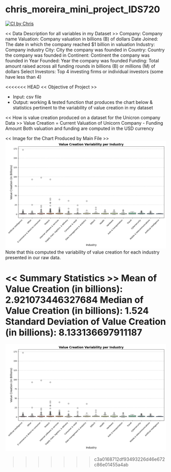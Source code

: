 # chris_moreira_mini_project_IDS720

[![CI by Chris](https://github.com/nogibjj/chris_moriera_valuecreation_pandas/actions/workflows/hello.yml/badge.svg)](https://github.com/nogibjj/chris_moriera_valuecreation_pandas/actions/workflows/hello.yml)


<< Data Description for all variables in my Dataset >>
Company: Company name
Valuation: Company valuation in billions (B) of dollars
Date Joined: The date in which the company reached $1 billion in valuation
Industry: Company industry
City: City the company was founded in
Country: Country the company was founded in
Continent: Continent the company was founded in
Year Founded: Year the company was founded
Funding: Total amount raised across all funding rounds in billions (B) or millions (M) of dollars
Select Investors: Top 4 investing firms or individual investors (some have less than 4)

<<<<<<< HEAD
<< Objective of Project >>
- Input: csv file 
- Output: working & tested function that produces the chart below & statistics pertinent to the variability of value creation in my dataset

<< How is value creation produced on a dataset for the Unicron company Data >> 
Value Creation = Current Valuation of Unicorn Company - Funding Amount
Both valuation and funding are computed in the USD currency 

<< Image for the Chart Produced by Main File >>
![alt text](value_creation_boxplot.png)
Note that this computed the variability of value creation for each industry presented in our raw data. 

<< Summary Statistics >>
Mean of Value Creation (in billions): 2.921073446327684
Median of Value Creation (in billions): 1.524
Standard Deviation of Value Creation (in billions): 8.133136697911187
=======
![alt text](value_creation_boxplot.png)
>>>>>>> c3a0168712df93493226d46e672c86e01455a4ab
